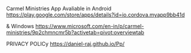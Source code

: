 Carmel Ministries App
Avaliable in Android
https://play.google.com/store/apps/details?id=io.cordova.myapp9bb41d

& Windows
https://www.microsoft.com/en-in/p/carmel-ministries/9p2chmncmr5b?activetab=pivot:overviewtab


PRIVACY POLICy
https://daniel-raj.github.io/Pp/
